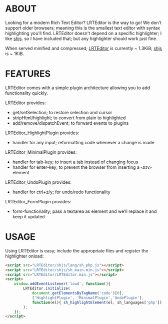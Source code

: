 ABOUT
=====

Looking for a modern Rich Text Editor? LRTEditor is the way to go! We don't support older browsers; meaning this is the smallest text editor with syntax highlighting you'll find.
LRTEditor doesn't depend on a specific highlighter; I like [shjs](https://github.com/SjonHortensius/shjs). so I have included that; but any highlighter should work just fine.

When served minified and compressed; [LRTEditor](https://github.com/SjonHortensius/LRTEditor/blob/master/LRTEditor.min.js) is currently ~ 1.3KiB; [shjs](https://github.com/SjonHortensius/shjs/blob/master/sh_main.min.js) is ~ 1KiB.

FEATURES
========

LRTEditor comes with a simple plugin architecture allowing you to add functionality quickly.

LRTEditor provides:
* get/setSelection; to restore selection and cursor
* stripHtml/highlight; to convert from plain to highlighted
* add/remove/dispatchEvent; to forward events to plugins

LRTEditor_HighlightPlugin provides:
* handler for any input; reformatting code whenever a change is made

LRTEditor_MinimalPlugin provides:
* handler for tab-key; to insert a tab instead of changing focus
* handler for enter-key; to prevent the browser from inserting a `<DIV>` element

LRTEditor_UndoPlugin provides:
* handler for ctrl+z/y; for undo/redo functionality

LRTEditor_FormPlugin provides:
* form-functionality; pass a textarea as element and we'll replace it and keep it updated

USAGE
=====

Using LRTEditor is easy; include the appropriate files and register the highlighter onload:

```html
<script src="LRTEditor/shjs/lang/sh_php.js"></script>
<script src="LRTEditor/shjs/sh_main.min.js"></script>
<script src="LRTEditor/LRTEditor.min.js"></script>
<script>
	window.addEventListener('load', function(){
		LRTEditor.initialize(
			document.getElementsByTagName('code')[0],
			['HighlightPlugin', 'MinimalPlugin','UndoPlugin'],
			function(el){ sh_highlightElement(el, sh_languages['php']); }
		);
	});
</script>
```
